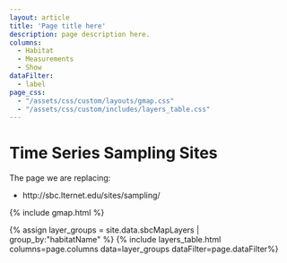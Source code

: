 ```yaml
---
layout: article
title: 'Page title here'
description: page description here.
columns:
  - Habitat
  - Measurements
  - Show
dataFilter:
  - label
page_css:
  - "/assets/css/custom/layouts/gmap.css"
  - "/assets/css/custom/includes/layers_table.css"
---
```


<h1>Time Series Sampling Sites</h1>


<p>The page we are replacing:
<ul>
<li>http://sbc.lternet.edu/sites/sampling/</li>
</ul>

{% include gmap.html %}


{% assign layer_groups = site.data.sbcMapLayers | group_by:"habitatName" %}
{% include layers_table.html columns=page.columns data=layer_groups dataFilter=page.dataFilter%}

<br/>
<!-- Current API is just for development, need a new key -->
<script src="/assets/js/gmap.js"/></script>

<script async defer
src="https://maps.googleapis.com/maps/api/js?key=INSERT_KEY_HERE&callback=initMap">
// </script>

